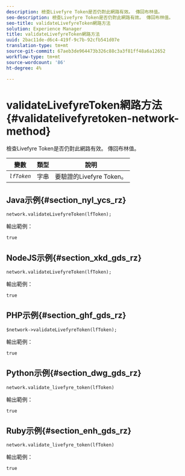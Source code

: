 ```yaml
---
description: 檢查Livefyre Token是否仍對此網路有效。 傳回布林值。
seo-description: 檢查Livefyre Token是否仍對此網路有效。 傳回布林值。
seo-title: validateLivefyreToken網路方法
solution: Experience Manager
title: validateLivefyreToken網路方法
uuid: 2bac11de-d6c4-419f-9c7b-92cfb541d07e
translation-type: tm+mt
source-git-commit: 67aeb3de964473b326c88c3a3f81ff48a6a12652
workflow-type: tm+mt
source-wordcount: '86'
ht-degree: 4%

---
```



# validateLivefyreToken網路方法{#validatelivefyretoken-network-method}

檢查Livefyre Token是否仍對此網路有效。 傳回布林值。

| 變數 | 類型 | 說明 |
|---|---|---|
| *`lfToken`* | 字串 | 要驗證的Livefyre Token。 |

## Java示例{#section_nyl_ycs_rz}

```
network.validateLivefyreToken(lfToken); 
```

輸出範例：

```
true 
```

## NodeJS示例{#section_xkd_gds_rz}

```
network.validateLivefyreToken(lfToken); 
```

輸出範例：

```
true 
```

## PHP示例{#section_ghf_gds_rz}

```
$network->validateLivefyreToken(lfToken); 
```

輸出範例：

```
true 
```

## Python示例{#section_dwg_gds_rz}

```
network.validate_livefyre_token(lfToken) 
```

輸出範例：

```
true 
```

## Ruby示例{#section_enh_gds_rz}

```
network.validate_livefyre_token(lfToken) 
```

輸出範例：

```
true 
```

